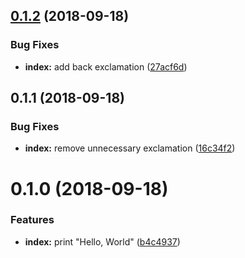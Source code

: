 <a name="0.1.2"></a>
## [0.1.2](https://github.com/vkarpov15/changelog-example/compare/0.2.0...0.1.2) (2018-09-18)


### Bug Fixes

* **index:** add back exclamation ([27acf6d](https://github.com/vkarpov15/changelog-example/commit/27acf6d))



<a name="0.1.1"></a>
## 0.1.1 (2018-09-18)


### Bug Fixes

* **index:** remove unnecessary exclamation ([16c34f2](https://github.com/vkarpov15/changelog-example/commit/16c34f2))



<a name="0.1.0"></a>
# 0.1.0 (2018-09-18)


### Features

* **index:** print "Hello, World" ([b4c4937](https://github.com/vkarpov15/changelog-example/commit/b4c4937))




